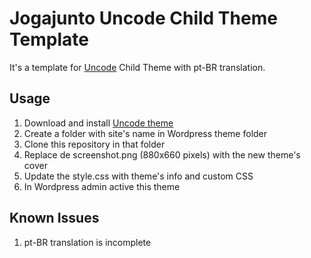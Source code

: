 # Jogajunto Uncode Child Theme Template
It's a template for [Uncode](https://undsgn.com/uncode/) Child Theme with pt-BR translation.

## Usage
1. Download and install [Uncode theme](https://themeforest.net/downloads)
2. Create a folder with site's name in Wordpress theme folder
3. Clone this repository in that folder
4. Replace de screenshot.png (880x660 pixels) with the new theme's cover
5. Update the style.css with theme's info and custom CSS
6. In Wordpress admin active this theme

## Known Issues
1. pt-BR translation is incomplete
